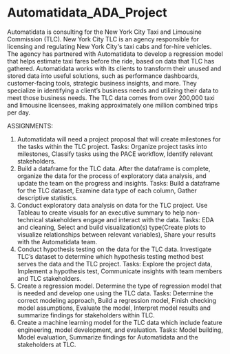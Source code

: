 # Automatidata_ADA_Project
Automatidata is consulting for the New York City Taxi and Limousine Commission (TLC). New York City TLC is an agency responsible for licensing and regulating New York City's taxi cabs and for-hire vehicles. The agency has partnered with Automatidata to develop a regression model that helps estimate taxi fares before the ride, based on data that TLC has gathered. Automatidata works with its clients to transform their unused and stored data into useful solutions, such as performance dashboards, customer-facing tools, strategic business insights, and more. They specialize in identifying a client’s business needs and utilizing their data to meet those business needs. The TLC data comes from over 200,000 taxi and limousine licensees, making approximately one million combined trips per day.

ASSIGNMENTS:
1. Automatidata will need a project proposal that will create milestones for the tasks within the TLC project.
   Tasks: Organize project tasks into milestones, Classify tasks using the PACE workflow, Identify relevant stakeholders.
2. Build a dataframe for the TLC data. After the dataframe is complete, organize the data for the process of exploratory data analysis, and update the team on the progress and insights.
   Tasks: Build a dataframe for the TLC dataset, Examine data type of each column, Gather descriptive statistics.
3. Conduct exploratory data analysis on data for the TLC project. Use Tableau to create visuals for an executive summary to help non-technical stakeholders engage and interact with the data.
   Tasks: EDA and cleaning, Select and build visualization(s) type(Create plots to visualize relationships between relevant variables), Share your results with the Automatidata team.
4. Conduct hypothesis testing on the data for the TLC data. Investigate TLC’s dataset to determine which hypothesis testing method best serves the data and the TLC project.
   Tasks: Explore the project data, Implement a hypothesis test, Communicate insights with team members and TLC stakeholders.
5. Create a regression model. Determine the type of regression model that is needed and develop one using the TLC data.
   Tasks: Determine the correct modeling approach, Build a regression model, Finish checking model assumptions, Evaluate the model, Interpret model results and summarize findings for stakeholders within TLC.
6. Create a machine learning model for the TLC data which include feature engineering, model development, and evaluation.
   Tasks: Model building, Model evaluation, Summarize findings for Automatidata and the stakeholders at TLC.
